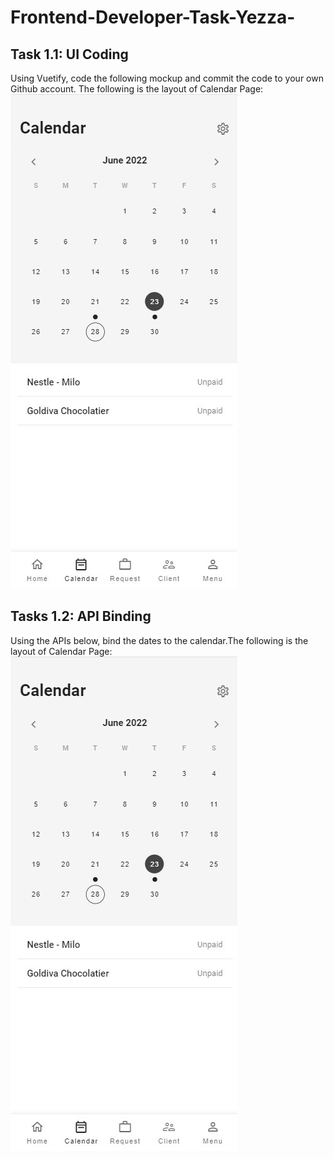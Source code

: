 # Frontend-Developer-Task-Yezza-

## Task 1.1:  UI Coding
Using Vuetify, code the following mockup and commit the code to your own Github account.
The following is the layout of Calendar Page: 
![GitHub Logo](/Task1-1.jpg)

## Tasks 1.2: API Binding
Using the APIs below, bind the dates to the calendar.The following is the layout of Calendar Page: 
![GitHub Logo](/Task1-1.jpg)
